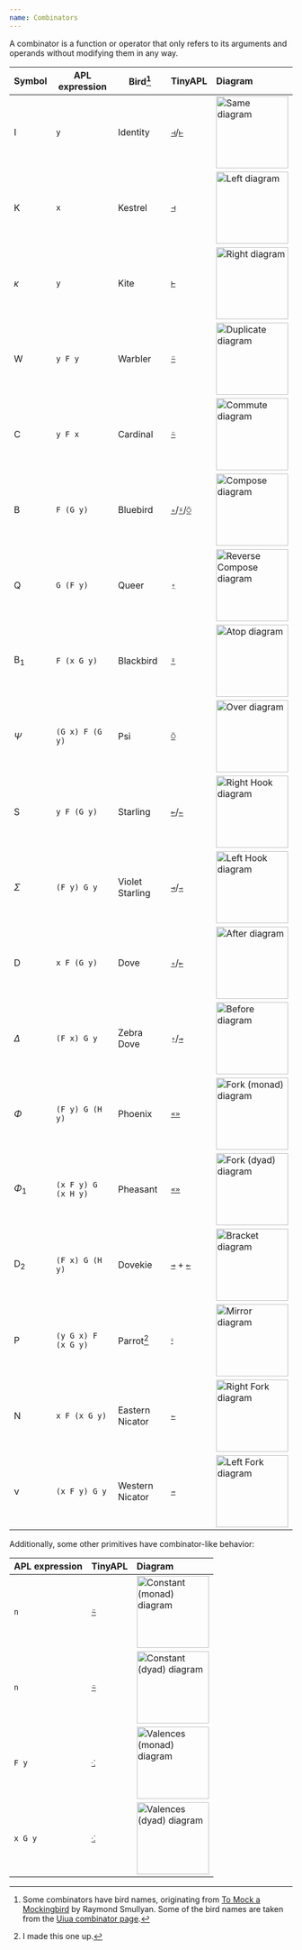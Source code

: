 ```yaml
---
name: Combinators
---
```


A combinator is a function or operator that only refers to its arguments and operands without modifying them in any way.

|Symbol|APL expression|Bird[^1]|TinyAPL|Diagram|
|------|--------------|--------|-------|:------|
|$\mathrm I$|`y`|Identity|[`⊣`](/docs/primitive/left)/[`⊢`](/docs/primitive/right)|<img src="/combinators/same.svg" width="128" alt="Same diagram">|
|$\mathrm K$|`x`|Kestrel|[`⊣`](/docs/primitive/left)|<img src="/combinators/left.svg" width="128" alt="Left diagram">|
|$\kappa$|`y`|Kite|[`⊢`](/docs/primitive/right)|<img src="/combinators/right.svg" width="128" alt="Right diagram">|
|$\mathrm W$|`y F y`|Warbler|[`⍨`](/docs/primitive/duplicate)|<img src="/combinators/duplicate.svg" width="128" alt="Duplicate diagram">|
|$\mathrm C$|`y F x`|Cardinal|[`⍨`](/docs/primitive/commute)|<img src="/combinators/commute.svg" width="128" alt="Commute diagram">|
|$\mathrm B$|`F (G y)`|Bluebird|[`∘`](/docs/primitive/after)/[`⍤`](/docs/primitive/atop)/[`⍥`](/docs/primitive/over)|<img src="/combinators/compose.svg" width="128" alt="Compose diagram">|
|$\mathrm Q$|`G (F y)`|Queer|[`⍛`](/docs/primitive/before)|<img src="/combinators/reverse_compose.svg" width="128" alt="Reverse Compose diagram">|
|${\mathrm B}_1$|`F (x G y)`|Blackbird|[`⍤`](/docs/primitive/atop)|<img src="/combinators/atop.svg" width="128" alt="Atop diagram">|
|$\Psi$|`(G x) F (G y)`|Psi|[`⍥`](/docs/primitive/over)|<img src="/combinators/over.svg" width="128" alt="Over diagram">|
|$\mathrm S$|`y F (G y)`|Starling|[`⟜`](/docs/primitive/right_hook)/[`⇽`](/docs/primitive/right_fork)|<img src="/combinators/right_hook.svg" width="128" alt="Right Hook diagram">|
|$\Sigma$|`(F y) G y`|Violet Starling|[`⊸`](/docs/primitive/left_hook)/[`⇾`](/docs/primitive/left_fork)|<img src="/combinators/left_hook.svg" width="128" alt="Left Hook diagram">|
|$\mathrm D$|`x F (G y)`|Dove|[`∘`](/docs/primitive/after)/[`⟜`](/docs/primitive/right_hook)|<img src="/combinators/after.svg" width="128" alt="After diagram">|
|$\Delta$|`(F x) G y`|Zebra Dove|[`⍛`](/docs/primitive/before)/[`⊸`](/docs/primitive/left_hook)|<img src="/combinators/before.svg" width="128" alt="Before diagram">|
|$\Phi$|`(F y) G (H y)`|Phoenix|[`«»`](/docs/primitive/fork)|<img src="/combinators/fork_1.svg" width="128" alt="Fork (monad) diagram">|
|$\Phi_1$|`(x F y) G (x H y)`|Pheasant|[`«»`](/docs/primitive/fork)|<img src="/combinators/fork_2.svg" width="128" alt="Fork (dyad) diagram">|
|${\mathrm D}_2$|`(F x) G (H y)`|Dovekie|[`⊸`](/docs/primitive/left_hook) + [`⟜`](/docs/primitive/right_hook)|<img src="/combinators/bracket.svg" width="128" alt="Bracket diagram">|
|$\mathrm P$|`(y G x) F (x G y)`|Parrot[^2]|[`⸚`](/docs/primitive/mirror)|<img src="/combinators/mirror.svg" width="128" alt="Mirror diagram">|
|$\mathrm N$|`x F (x G y)`|Eastern Nicator|[`⇽`](/docs/primitive/right_fork)|<img src="/combinators/right_fork.svg" width="128" alt="Right Fork diagram">|
|$\mathrm \nu$|`(x F y) G y`|Western Nicator|[`⇾`](/docs/primitive/left_fork)|<img src="/combinators/left_fork.svg" width="128" alt="Left Fork diagram">|

Additionally, some other primitives have combinator-like behavior:

|APL expression|TinyAPL|Diagram|
|--------------|-------|:------|
|`n`|[`⍨`](/docs/primitive/constant)|<img src="/combinators/constant_1.svg" width="128" alt="Constant (monad) diagram">|
|`n`|[`⍨`](/docs/primitive/constant)|<img src="/combinators/constant_2.svg" width="128" alt="Constant (dyad) diagram">|
|`F y`|[`⁖`](/docs/primitive/valences)|<img src="/combinators/valences_1.svg" width="128" alt="Valences (monad) diagram">|
|`x G y`|[`⁖`](/docs/primitive/valences)|<img src="/combinators/valences_2.svg" width="128" alt="Valences (dyad) diagram">|


[^1]: Some combinators have bird names, originating from [To Mock a Mockingbird](https://en.wikipedia.org/wiki/To_Mock_a_Mockingbird) by Raymond Smullyan. Some of the bird names are taken from the [Uiua combinator page](https://www.uiua.org/docs/combinators).
[^2]: I made this one up.